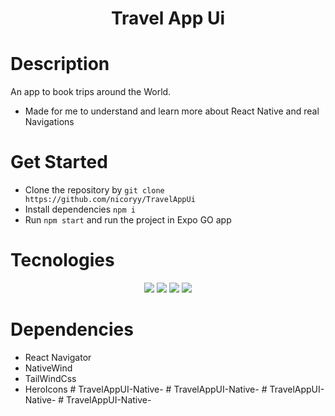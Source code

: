 <h1 align='center'>Travel App Ui</h1>


# Description
An app to book trips around the World.

- Made for me to understand and learn more about React Native and real Navigations

# Get Started
- Clone the repository by `git clone https://github.com/nicoryy/TravelAppUi`
- Install dependencies `npm i`
- Run `npm start` and run the project in Expo GO app

# Tecnologies 
<div align='center'>
    <img src='https://github.com/HarshavardhanKakarla/TravelAppUI-ReactNative/blob/3c8fd08e61d0cf277aeb3cb9bbec09c135df5942/tap.jpg'/>
    <img src='https://github.com/HarshavardhanKakarla/TravelAppUI-ReactNative/blob/3c8fd08e61d0cf277aeb3cb9bbec09c135df5942/tap2.jpg'/>
    <img src='https://github.com/HarshavardhanKakarla/TravelAppUI-ReactNative/blob/3c8fd08e61d0cf277aeb3cb9bbec09c135df5942/tap3.jpg'/>
    <img src='https://github.com/HarshavardhanKakarla/TravelAppUI-ReactNative/blob/3c8fd08e61d0cf277aeb3cb9bbec09c135df5942/tap4.jpg'/>
</div>

# Dependencies
- React Navigator
- NativeWind
- TailWindCss
- HeroIcons
#   T r a v e l A p p U I - N a t i v e - 
 
 #   T r a v e l A p p U I - N a t i v e - 
 
 #   T r a v e l A p p U I - N a t i v e - 
 
 #   T r a v e l A p p U I - N a t i v e - 
 
 
